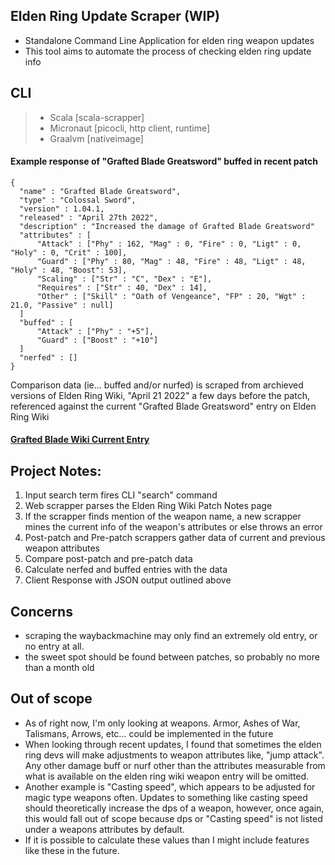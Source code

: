 ## Elden Ring Update Scraper (WIP)

- Standalone Command Line Application for elden ring weapon updates
- This tool aims to automate the process of checking elden ring update info  

## CLI  
> - Scala [scala-scrapper]
> - Micronaut [picocli, http client, runtime]
> - Graalvm [nativeimage]

#### Example response of "Grafted Blade Greatsword" buffed in recent patch

```
{
  "name" : "Grafted Blade Greatsword",
  "type" : "Colossal Sword",
  "version" : 1.04.1,
  "released" : "April 27th 2022",
  "description" : "Increased the damage of Grafted Blade Greatsword"
  "attributes" : [
      "Attack" : ["Phy" : 162, "Mag" : 0, "Fire" : 0, "Ligt" : 0, "Holy" : 0, "Crit" : 100],
      "Guard" : ["Phy" : 80, "Mag" : 48, "Fire" : 48, "Ligt" : 48, "Holy" : 48, "Boost": 53],
      "Scaling" : ["Str" : "C", "Dex" : "E"],
      "Requires" : ["Str" : 40, "Dex" : 14],
      "Other" : ["Skill" : "Oath of Vengeance", "FP" : 20, "Wgt" : 21.0, "Passive" : null]
  ]
  "buffed" : [
      "Attack" : ["Phy" : "+5"],
      "Guard" : ["Boost" : "+10"]
  ]
  "nerfed" : []
}
```

Comparison data (ie... buffed and/or nurfed) is scraped from archieved versions of Elden Ring Wiki, "April 21 2022" a few days before the patch, referenced against the current "Grafted Blade Greatsword" entry on Elden Ring Wiki
#### [Grafted Blade Wiki Current Entry](https://eldenring.wiki.fextralife.com/Grafted+Blade+Greatsword)


## Project Notes:
1. Input search term fires CLI "search" command  
2. Web scrapper parses the Elden Ring Wiki Patch Notes page
3. If the scrapper finds mention of the weapon name, a new scrapper mines the current info of the weapon's attributes or else throws an error
4. Post-patch and Pre-patch scrappers gather data of current and previous weapon attributes
5. Compare post-patch and pre-patch data
6. Calculate nerfed and buffed entries with the data
7. Client Response with JSON output outlined above


## Concerns
- scraping the waybackmachine may only find an extremely old entry, or no entry at all.
- the sweet spot should be found between patches, so probably no more than a month old

## Out of scope
- As of right now, I'm only looking at weapons. Armor, Ashes of War, Talismans, Arrows, etc... could be implemented in the future
- When looking through recent updates, I found that sometimes the elden ring devs will make adjustments to weapon attributes like,
"jump attack". Any other damage buff or nurf other than the attributes measurable from what is available
on the elden ring wiki weapon entry will be omitted. 
- Another example is "Casting speed", which appears to be adjusted
for magic type weapons often. Updates to something like casting speed should theoretically increase the dps of a weapon,
however, once again, this would fall out of scope because dps or "Casting speed" is not listed under a weapons attributes by default.
- If it is possible to calculate these values than I might include features like these in the future.








